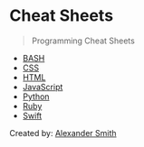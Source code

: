 # Cheat Sheets

> Programming Cheat Sheets

* [BASH](../bash/README.md)
* [CSS](../css/README.md)
* [HTML](../html/README.md)
* [JavaScript](../javascript/README.md)
* [Python](../python/README.md)
* [Ruby](../ruby/README.md)
* [Swift](../swift/README.md)

Created by: [Alexander Smith](https://www.github.com/alexandercsmith)
